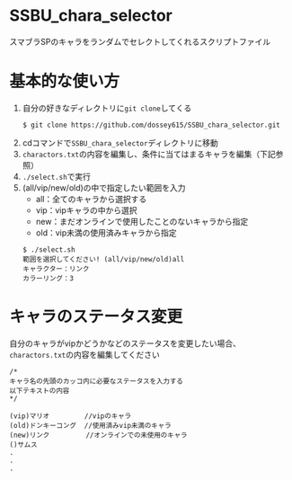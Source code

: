 # SSBU_chara_selector
スマブラSPのキャラをランダムでセレクトしてくれるスクリプトファイル

# 基本的な使い方
1. 自分の好きなディレクトリに`git clone`してくる
    ```linux:title
    $ git clone https://github.com/dossey615/SSBU_chara_selector.git 
    ```
2. cdコマンドで`SSBU_chara_selector`ディレクトリに移動
3. `charactors.txt`の内容を編集し、条件に当てはまるキャラを編集（下記参照）
4. `./select.sh`で実行
5. (all/vip/new/old)の中で指定したい範囲を入力
    - all：全てのキャラから選択する
    - vip：vipキャラの中から選択
    - new：まだオンラインで使用したことのないキャラから指定
    - old：vip未満の使用済みキャラから指定
    ```linux:例：allを押した場合
    $ ./select.sh 
    範囲を選択してください! (all/vip/new/old)all
    キャラクター：リンク
    カラーリング：3
    ```
# キャラのステータス変更
自分のキャラがvipかどうかなどのステータスを変更したい場合、`charactors.txt`の内容を編集してください
```txt:変更
/*
キャラ名の先頭のカッコ内に必要なステータスを入力する
以下テキストの内容
*/

(vip)マリオ　       //vipのキャラ
(old)ドンキーコング  //使用済みvip未満のキャラ
(new)リンク         //オンラインでの未使用のキャラ
()サムス
.
.
.
```
